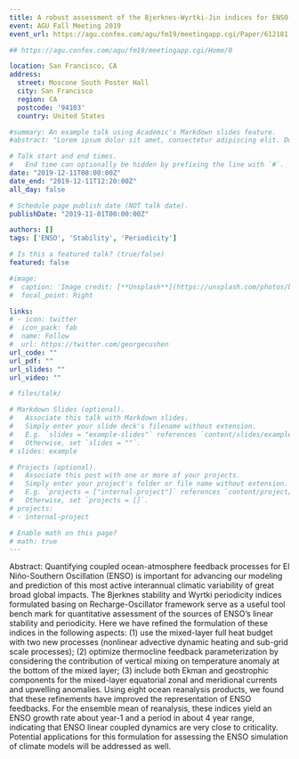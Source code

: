 ```yaml
---
title: A robust assessment of the Bjerknes-Wyrtki-Jin indices for ENSO growth rate and periodicity
event: AGU Fall Meeting 2019
event_url: https://agu.confex.com/agu/fm19/meetingapp.cgi/Paper/612181

## https://agu.confex.com/agu/fm19/meetingapp.cgi/Home/0

location: San Francisco, CA
address:
  street: Moscone South Poster Hall
  city: San Francisco
  region: CA
  postcode: '94103'
  country: United States

#summary: An example talk using Academic's Markdown slides feature.
#abstract: "Lorem ipsum dolor sit amet, consectetur adipiscing elit. Duis posuere tellusac convallis placerat. Proin tincidunt magna sed ex sollicitudin condimentum. Sed ac faucibus dolor, scelerisque sollicitudin nisi. Cras purus urna, suscipit quis sapien eu, pulvinar tempor diam."

# Talk start and end times.
#   End time can optionally be hidden by prefixing the line with `#`.
date: "2019-12-11T08:00:00Z"
date_end: "2019-12-11T12:20:00Z"
all_day: false

# Schedule page publish date (NOT talk date).
publishDate: "2019-11-01T00:00:00Z"

authors: []
tags: ['ENSO', 'Stability', 'Periodicity']

# Is this a featured talk? (true/false)
featured: false

#image:
#  caption: 'Image credit: [**Unsplash**](https://unsplash.com/photos/bzdhc5b3Bxs)'
#  focal_point: Right

links:
# - icon: twitter
#  icon_pack: fab
#  name: Follow
#  url: https://twitter.com/georgecushen
url_code: ""
url_pdf: ""
url_slides: ""
url_video: ""

# files/talk/

# Markdown Slides (optional).
#   Associate this talk with Markdown slides.
#   Simply enter your slide deck's filename without extension.
#   E.g. `slides = "example-slides"` references `content/slides/example-slides.md`.
#   Otherwise, set `slides = ""`.
# slides: example

# Projects (optional).
#   Associate this post with one or more of your projects.
#   Simply enter your project's folder or file name without extension.
#   E.g. `projects = ["internal-project"]` references `content/project/deep-learning/index.md`.
#   Otherwise, set `projects = []`.
# projects:
# - internal-project

# Enable math on this page?
# math: true
---
```


Abstract: Quantifying coupled ocean-atmosphere feedback processes for El Niño-Southern Oscillation (ENSO) is important for advancing our modeling and prediction of this most active interannual climatic variability of great broad global impacts. The Bjerknes stability and Wyrtki periodicity indices formulated basing on Recharge-Oscillator framework serve as a useful tool bench mark for quantitative assessment of the sources of ENSO’s linear stability and periodicity. Here we have refined the formulation of these indices in the following aspects: (1) use the mixed-layer full heat budget with two new processes (nonlinear advective dynamic heating and sub-grid scale processes); (2) optimize thermocline feedback parameterization by considering the contribution of vertical mixing on temperature anomaly at the bottom of the mixed layer; (3) include both Ekman and geostrophic components for the mixed-layer equatorial zonal and meridional currents and upwelling anomalies. Using eight ocean reanalysis products, we found that these refinements have improved the representation of ENSO feedbacks. For the ensemble mean of reanalysis, these indices yield an ENSO growth rate about year-1 and a period in about 4 year range, indicating that ENSO linear coupled dynamics are very close to criticality. Potential applications for this formulation for assessing the ENSO simulation of climate models will be addressed as well.

